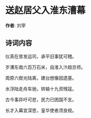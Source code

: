 # 送赵居父入淮东漕幕

**作者**: 刘宰

## 诗词内容

仪真在昔发运司，承平旧事犹可稽。

岁漕东南六百万石米，自淮入汴趋京师。

周原六辔光陆离，建台想像因遗基。

水浮陆走舟车驰，转输十九资残寇。

古今事异吁可悲，民力已困国不支。

长才入幕宜深思，皇华使者须良规。

